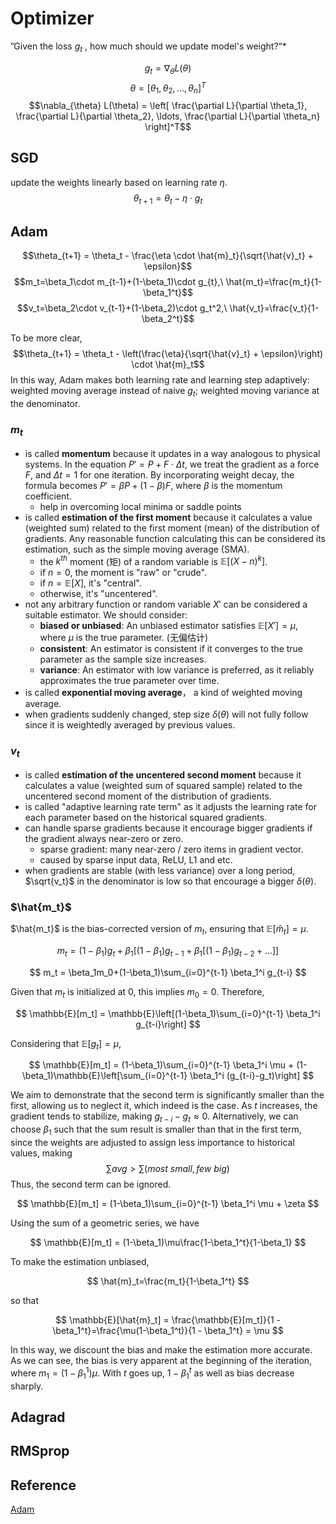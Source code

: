 # Optimizer
”Given the loss $g_t$ , how much should we update model's weight?“*


$$g_t=\nabla_{\theta} L(\theta)$$
$$\theta = [\theta_1, \theta_2, ..., \theta_n]^T$$
$$\nabla_{\theta} L(\theta) = \left[ \frac{\partial L}{\partial \theta_1}, \frac{\partial L}{\partial \theta_2}, \ldots, \frac{\partial L}{\partial \theta_n} \right]^T$$
## SGD
update the weights linearly based on learning rate $\eta$.
$$\theta_{t+1}=\theta_t-\eta \cdot g_t$$
## Adam
$$\theta_{t+1} = \theta_t - \frac{\eta \cdot \hat{m}_t}{\sqrt{\hat{v}_t} + \epsilon}$$
$$m_t=\beta_1\cdot m_{t-1}+(1-\beta_1)\cdot g_{t},\ \hat{m_t}=\frac{m_t}{1-\beta_1^t}$$
$$v_t=\beta_2\cdot v_{t-1}+(1-\beta_2)\cdot g_t^2,\ \hat{v_t}=\frac{v_t}{1-\beta_2^t}$$

To be more clear,
$$\theta_{t+1} = \theta_t - \left(\frac{\eta}{\sqrt{\hat{v}_t} + \epsilon}\right) \cdot \hat{m}_t$$
In this way, Adam makes both learning rate and learning step adaptively: weighted moving average instead of naive $g_t$; weighted moving variance at the denominator.

### $m_t$
- is called **momentum** because it updates in a way analogous to physical systems. In the equation $P' = P + F \cdot \Delta t$, we treat the gradient as a force $F$, and $\Delta t = 1$ for one iteration. By incorporating weight decay, the formula becomes $P' = \beta P + (1 - \beta)F$, where $\beta$ is the momentum coefficient.
  - help in overcoming local minima or saddle points
- is called **estimation of the first moment** because it calculates a value (weighted sum) related to the first moment (mean) of the distribution of gradients. Any reasonable function calculating this can be considered its estimation, such as the simple moving average (SMA). 
  - the $k^{th}$ moment (矩) of a random variable is $\mathbb{E}[(X - n)^k]$.
  - if $n = 0$, the moment is "raw" or "crude".
  - if $n = \mathbb{E}[X]$, it's "central". 
  - otherwise, it's "uncentered".
- not any arbitrary function or random variable $X'$ can be considered a suitable estimator. We should consider: 
  - **biased or unbiased**: An unbiased estimator satisfies $\mathbb{E}[X'] = \mu$, where $\mu$ is the true parameter. (无偏估计)
  - **consistent**: An estimator is consistent if it converges to the true parameter as the sample size increases.
  - **variance**: An estimator with low variance is preferred, as it reliably approximates the true parameter over time.
- is called **exponential moving average**， a kind of weighted moving average.
- when gradients suddenly changed, step size $\delta(\theta)$ will not fully follow since it is weightedly averaged by previous values.

### $v_t$
-  is called **estimation of the uncentered second moment** because it calculates a value (weighted sum of squared sample) related to the uncentered second moment of the distribution of gradients.
-  is called "adaptive learning rate term" as it adjusts the learning rate for each parameter based on the historical squared gradients.
-  can handle sparse gradients because it encourage bigger gradients if the gradient always near-zero or zero.
   -  sparse gradient: many near-zero / zero items in gradient vector.
   -  caused by sparse input data, ReLU, L1 and etc.
- when gradients are stable (with less variance) over a long period, $\sqrt{v_t}$ in the denominator is low so that encourage a bigger $\delta(\theta)$.


### $\hat{m_t}$

$\hat{m_t}$ is the bias-corrected version of $m_t$, ensuring that $\mathbb{E}[\hat{m}_t] = \mu$.

$$
m_t = (1-\beta_1)g_t + \beta_1[(1-\beta_1)g_{t-1} + \beta_1[(1-\beta_1)g_{t-2} + \ldots]]
$$

$$
m_t = \beta_1m_0+(1-\beta_1)\sum_{i=0}^{t-1} \beta_1^i g_{t-i}
$$

Given that $m_t$ is initialized at 0, this implies $m_0 = 0$. Therefore,

$$
\mathbb{E}[m_t] = \mathbb{E}\left[(1-\beta_1)\sum_{i=0}^{t-1} \beta_1^i g_{t-i}\right]
$$

Considering that $\mathbb{E}[g_t] = \mu$,

$$
\mathbb{E}[m_t] = (1-\beta_1)\sum_{i=0}^{t-1} \beta_1^i \mu + (1-\beta_1)\mathbb{E}\left[\sum_{i=0}^{t-1} \beta_1^i (g_{t-i}-g_t)\right]
$$

We aim to demonstrate that the second term is significantly smaller than the first, allowing us to neglect it, which indeed is the case. As $t$ increases, the gradient tends to stabilize, making $g_{t-i} - g_t \approx 0$. Alternatively, we can choose $\beta_1$ such that the sum result is smaller than that in the first term, since the weights are adjusted to assign less importance to historical values, making 
$$\sum{avg}>\sum{(most\ small, few\ big)}$$
Thus, the second term can be ignored.

$$
\mathbb{E}[m_t] = (1-\beta_1)\sum_{i=0}^{t-1} \beta_1^i \mu + \zeta
$$

Using the sum of a geometric series, we have

$$
\mathbb{E}[m_t] = (1-\beta_1)\mu\frac{1-\beta_1^t}{1-\beta_1}
$$

To make the estimation unbiased,

$$
\hat{m}_t=\frac{m_t}{1-\beta_1^t}
$$

so that

$$
\mathbb{E}[\hat{m}_t] = \frac{\mathbb{E}[m_t]}{1 - \beta_1^t}=\frac{\mu(1-\beta_1^t)}{1 - \beta_1^t} = \mu
$$

In this way, we discount the bias and make the estimation more accurate. As we can see, the bias is very apparent at the beginning of the iteration, where $m_1=(1-\beta_1^1)\mu$. With $t$ goes up, $1-\beta_1^t$ as well as bias decrease sharply.




## Adagrad
## RMSprop

## Reference
[Adam](https://blog.csdn.net/qq_38204302/article/details/120065362)